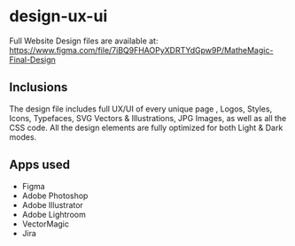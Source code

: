 # design-ux-ui

Full Website Design files are available at: 
https://www.figma.com/file/7iBQ9FHAOPyXDRTYdGpw9P/MatheMagic-Final-Design

## Inclusions
The design file includes full UX/UI of every unique page , Logos, Styles, Icons, Typefaces, SVG Vectors & Illustrations, JPG Images, as well as all the CSS code.
All the design elements are fully optimized for both Light & Dark modes.

## Apps used
* Figma
* Adobe Photoshop
* Adobe Illustrator
* Adobe Lightroom
* VectorMagic
* Jira



